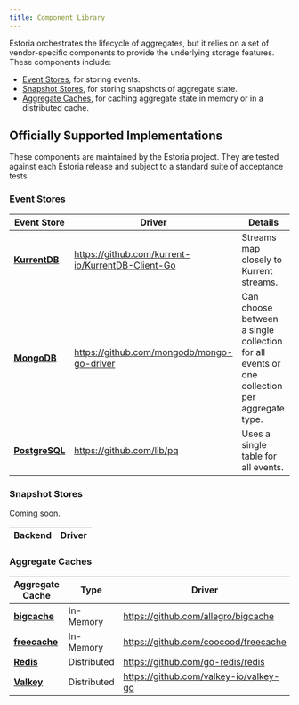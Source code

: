 ```yaml
---
title: Component Library
---
```


Estoria orchestrates the lifecycle of aggregates, but it relies on a set of vendor-specific components to provide the underlying storage features. These components include:
- [Event Stores](#event-stores), for storing events.
- [Snapshot Stores](#snapshot-stores), for storing snapshots of aggregate state.
- [Aggregate Caches](#aggregate-caches), for caching aggregate state in memory or in a distributed cache.

## Officially Supported Implementations

These components are maintained by the Estoria project. They are tested against each Estoria release and subject to a standard suite of acceptance tests.

### Event Stores

| Event Store | Driver | Details |
|-------------|--------|---------|
| **[KurrentDB](https://github.com/go-estoria/estoria-contrib/tree/main/kurrentdb/eventstore)** | https://github.com/kurrent-io/KurrentDB-Client-Go | Streams map closely to Kurrent streams. |
| **[MongoDB](https://github.com/go-estoria/estoria-contrib/tree/main/mongodb/eventstore)** | https://github.com/mongodb/mongo-go-driver | Can choose between a single collection for all events or one collection per aggregate type. |
| **[PostgreSQL](https://github.com/go-estoria/estoria-contrib/tree/main/postgres/eventstore)** | https://github.com/lib/pq | Uses a single table for all events. |

### Snapshot Stores

Coming soon.

| Backend | Driver |
|---------|--------|

### Aggregate Caches

| Aggregate Cache | Type | Driver |
|-----------------|------|--------|
| **[bigcache](https://github.com/go-estoria/estoria-contrib/tree/main/bigcache/aggregatecache)** | In-Memory | https://github.com/allegro/bigcache |
| **[freecache](https://github.com/go-estoria/estoria-contrib/tree/main/freecache/aggregatecache)** | In-Memory | https://github.com/coocood/freecache |
| **[Redis](https://github.com/go-estoria/estoria-contrib/tree/main/redis/aggregatecache)** | Distributed | https://github.com/go-redis/redis |
| **[Valkey](https://github.com/go-estoria/estoria-contrib/tree/main/valkey/aggregatecache)** | Distributed | https://github.com/valkey-io/valkey-go |
